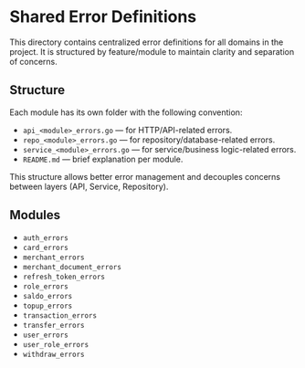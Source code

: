 # Shared Error Definitions

This directory contains centralized error definitions for all domains in the project. 
It is structured by feature/module to maintain clarity and separation of concerns.

## Structure

Each module has its own folder with the following convention:
- `api_<module>_errors.go` — for HTTP/API-related errors.
- `repo_<module>_errors.go` — for repository/database-related errors.
- `service_<module>_errors.go` — for service/business logic-related errors.
- `README.md` — brief explanation per module.

This structure allows better error management and decouples concerns between layers (API, Service, Repository).

## Modules

- `auth_errors`
- `card_errors`
- `merchant_errors`
- `merchant_document_errors`
- `refresh_token_errors`
- `role_errors`
- `saldo_errors`
- `topup_errors`
- `transaction_errors`
- `transfer_errors`
- `user_errors`
- `user_role_errors`
- `withdraw_errors`
